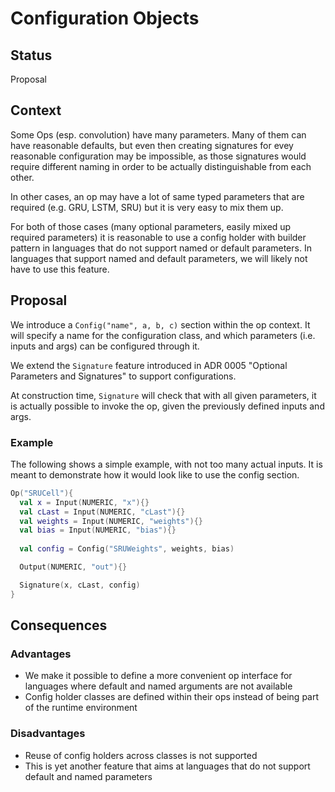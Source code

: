 # Configuration Objects

## Status

Proposal


## Context
Some Ops (esp. convolution) have many parameters. Many of them can have reasonable defaults, but even then creating
signatures for evey reasonable configuration may be impossible, as those signatures would require different naming in
order to be actually distinguishable from each other.

In other cases, an op may have a lot of same typed parameters that are required (e.g. GRU, LSTM, SRU) but it is very
easy to mix them up. 

For both of those cases (many optional parameters, easily mixed up required parameters) it is reasonable to use a
config holder with builder pattern in languages that do not support named or default parameters. In languages that
support named and default parameters, we will likely not have to use this feature. 

## Proposal

We introduce a `Config("name", a, b, c)` section within the op context. It will specify a name for the configuration
class, and which parameters (i.e. inputs and args) can be configured through it.
 
We extend the `Signature` feature introduced in ADR 0005 "Optional Parameters and Signatures" to support configurations.

At construction time, `Signature` will check that with all given parameters, it is actually possible to invoke the op,
given the previously defined inputs and args.

### Example
The following shows a simple example, with not too many actual inputs. It is meant to demonstrate how it would look like
to use the config section.

```kotlin
Op("SRUCell"){
  val x = Input(NUMERIC, "x"){}
  val cLast = Input(NUMERIC, "cLast"){}
  val weights = Input(NUMERIC, "weights"){}
  val bias = Input(NUMERIC, "bias"){}
  
  val config = Config("SRUWeights", weights, bias)

  Output(NUMERIC, "out"){}

  Signature(x, cLast, config)
}
```
 
## Consequences

### Advantages
* We make it possible to define a more convenient op interface for languages where default and named arguments are not 
  available
* Config holder classes are defined within their ops instead of being part of the runtime environment

### Disadvantages
* Reuse of config holders across classes is not supported
* This is yet another feature that aims at languages that do not support default and named parameters
